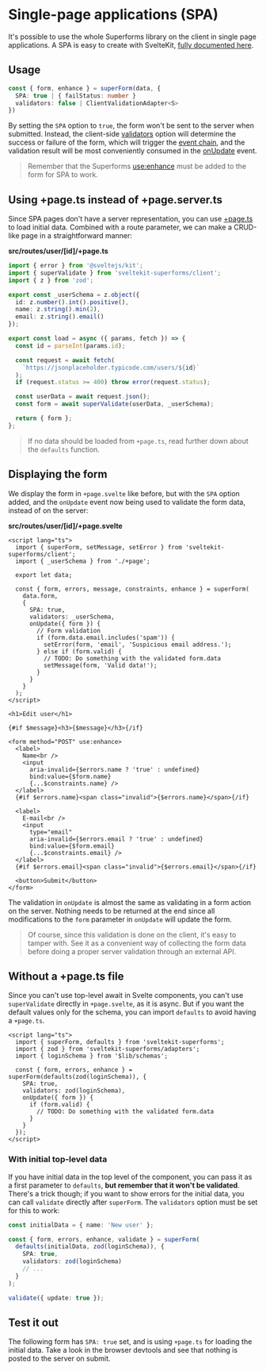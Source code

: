 <script lang="ts">
  import Head from '$lib/Head.svelte'
  import Form from './Form.svelte'
  import Next from '$lib/Next.svelte'
  import SuperDebug from 'sveltekit-superforms/client/SuperDebug.svelte'
  import { concepts } from '$lib/navigation/sections'

  export let data;
</script>

<Head title="Single-page application (SPA) mode" />

# Single-page applications (SPA)

It's possible to use the whole Superforms library on the client in single page applications. A SPA is easy to create with SvelteKit, [fully documented here](https://kit.svelte.dev/docs/single-page-apps).

## Usage

```ts
const { form, enhance } = superForm(data, {
  SPA: true | { failStatus: number }
  validators: false | ClientValidationAdapter<S>
})
```

By setting the `SPA` option to `true`, the form won't be sent to the server when submitted. Instead, the client-side [validators](/concepts/client-validation#validators) option will determine the success or failure of the form, which will trigger the [event chain](/concepts/events), and the validation result will be most conveniently consumed in the [onUpdate](/concepts/events#onupdate) event.

> Remember that the Superforms [use:enhance](/concepts/enhance) must be added to the form for SPA to work.

## Using +page.ts instead of +page.server.ts

Since SPA pages don't have a server representation, you can use [+page.ts](https://kit.svelte.dev/docs/routing#page-page-js) to load initial data. Combined with a route parameter, we can make a CRUD-like page in a straightforward manner:

**src/routes/user/[id]/+page.ts**

```ts
import { error } from '@sveltejs/kit';
import { superValidate } from 'sveltekit-superforms/client';
import { z } from 'zod';

export const _userSchema = z.object({
  id: z.number().int().positive(),
  name: z.string().min(2),
  email: z.string().email()
});

export const load = async ({ params, fetch }) => {
  const id = parseInt(params.id);

  const request = await fetch(
    `https://jsonplaceholder.typicode.com/users/${id}`
  );
  if (request.status >= 400) throw error(request.status);

  const userData = await request.json();
  const form = await superValidate(userData, _userSchema);

  return { form };
};
```

> If no data should be loaded from `+page.ts`, read further down about the `defaults` function.

## Displaying the form

We display the form in `+page.svelte` like before, but with the `SPA` option added, and the `onUpdate` event now being used to validate the form data, instead of on the server:

**src/routes/user/[id]/+page.svelte**

```svelte
<script lang="ts">
  import { superForm, setMessage, setError } from 'sveltekit-superforms/client';
  import { _userSchema } from './+page';

  export let data;

  const { form, errors, message, constraints, enhance } = superForm(
    data.form,
    {
      SPA: true,
      validators: _userSchema,
      onUpdate({ form }) {
        // Form validation
        if (form.data.email.includes('spam')) {
          setError(form, 'email', 'Suspicious email address.');
        } else if (form.valid) {
          // TODO: Do something with the validated form.data
          setMessage(form, 'Valid data!');
        }
      }
    }
  );
</script>

<h1>Edit user</h1>

{#if $message}<h3>{$message}</h3>{/if}

<form method="POST" use:enhance>
  <label>
    Name<br />
    <input
      aria-invalid={$errors.name ? 'true' : undefined}
      bind:value={$form.name}
      {...$constraints.name} />
  </label>
  {#if $errors.name}<span class="invalid">{$errors.name}</span>{/if}

  <label>
    E-mail<br />
    <input
      type="email"
      aria-invalid={$errors.email ? 'true' : undefined}
      bind:value={$form.email}
      {...$constraints.email} />
  </label>
  {#if $errors.email}<span class="invalid">{$errors.email}</span>{/if}

  <button>Submit</button>
</form>
```

The validation in `onUpdate` is almost the same as validating in a form action on the server. Nothing needs to be returned at the end since all modifications to the `form` parameter in `onUpdate` will update the form.

> Of course, since this validation is done on the client, it's easy to tamper with. See it as a convenient way of collecting the form data before doing a proper server validation through an external API.

## Without a +page.ts file

Since you can't use top-level await in Svelte components, you can't use `superValidate` directly in `+page.svelte`, as it is async. But if you want the default values only for the schema, you can import `defaults` to avoid having a `+page.ts`.

```svelte
<script lang="ts">
  import { superForm, defaults } from 'sveltekit-superforms';
  import { zod } from 'sveltekit-superforms/adapters';
  import { loginSchema } from '$lib/schemas';

  const { form, errors, enhance } = superForm(defaults(zod(loginSchema)), {
    SPA: true,
    validators: zod(loginSchema),
    onUpdate({ form }) {
      if (form.valid) {
        // TODO: Do something with the validated form.data
      }
    }
  });
</script>
```

### With initial top-level data

If you have initial data in the top level of the component, you can pass it as a first parameter to `defaults`, **but remember that it won't be validated**. There's a trick though; if you want to show errors for the initial data, you can call `validate` directly after `superForm`. The `validators` option must be set for this to work:

```ts
const initialData = { name: 'New user' };

const { form, errors, enhance, validate } = superForm(
  defaults(initialData, zod(loginSchema)), {
    SPA: true,
    validators: zod(loginSchema)
    // ...
  }
);

validate({ update: true });
```

## Test it out

The following form has `SPA: true` set, and is using `+page.ts` for loading the initial data. Take a look in the browser devtools and see that nothing is posted to the server on submit.

<Form {data} />

<Next section={concepts} />
